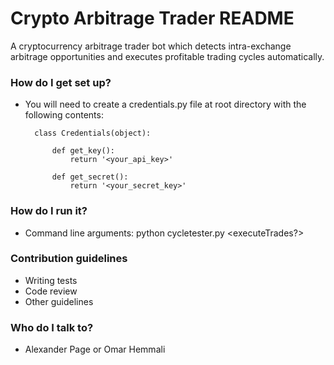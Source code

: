 # Crypto Arbitrage Trader README #

A cryptocurrency arbitrage trader bot which detects intra-exchange arbitrage opportunities and executes profitable trading cycles automatically.

### How do I get set up? ###

* You will need to create a credentials.py file at root directory with the following contents:

		class Credentials(object):

			def get_key():
				return '<your_api_key>'

			def get_secret():
				return '<your_secret_key>'
				
### How do I run it? ###
* Command line arguments:
		python cycletester.py <executeTrades?> <returnThreshold>

### Contribution guidelines ###

* Writing tests
* Code review
* Other guidelines

### Who do I talk to? ###

* Alexander Page or Omar Hemmali

